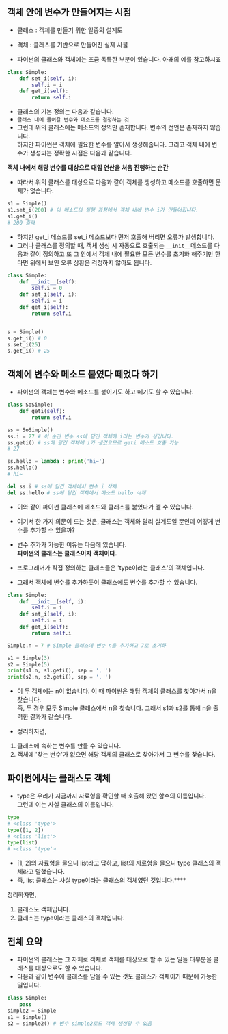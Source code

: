 ## 객체 안에 변수가 만들어지는 시점
- 클래스 : 객체를 만들기 위한 일종의 설계도
- 객체 : 클래스를 기반으로 만들어진 실제 사물

- 파이썬의 클래스와 객체에는 조금 독특한 부분이 있습니다. 아래의 예를 참고하시죠
```python
class Simple:
    def set_i(self, i):
        self.i = i
    def get_i(self):
        return self.i
```
- 클래스의 기본 정의는 다음과 같습니다.
- `클래스 내에 들어갈 변수와 메소드를 결정하는 것`
- 그런데 위의 클래스에는 메소드의 정의만 존재합니다. 변수의 선언은 존재하지 않습니다.  
하지만 파이썬은 객체에 필요한 변수를 알아서 생성해줍니다. 그리고 객체 내에 변수가 생성되는 정확한 시점은 다음과 같습니다.    

**객체 내에서 해당 변수를 대상으로 대입 연산을 처음 진행하는 순간**

- 따라서 위의 클래스를 대상으로 다음과 같이 객체를 생성하고 메소드를 호출하면 문제가 없습니다.
```python
s1 = Simple()
s1.set_i(200) # 이 메소드의 실행 과정에서 객체 내에 변수 i가 만들어집니다.
s1.get_i()
# 200 출력
```
- 하지만 get_i 메소드를 set_i 메소드보다 먼저 호출해 버리면 오류가 발생합니다.
- 그러나 클래스를 정의할 때, 객체 생성 시 자동으로 호출되는 `__init__`메소드를 다음과 같이 정의하고 또 그 안에서 객체 내에 필요한 모든 변수를 초기화 해주기만 한다면 위에서 보인 오류 상황은 걱정하지 않아도 됩니다.

```python
class Simple:
    def __init__(self):
        self.i = 0
    def set_i(self, i):
        self.i = i
    def get_i(self):
        return self.i


s = Simple()
s.get_i() # 0
s.set_i(25)
s.get_i() # 25
```

## 객체에 변수와 메소드 붙였다 떼었다 하기
- 파이썬의 객체는 변수와 메소드를 붙이기도 하고 떼기도 할 수 있습니다.
```python
class SoSimple:
    def geti(self):
        return self.i

ss = SoSimple()
ss.i = 27 # 이 순간 변수 ss에 담긴 객체에 i라는 변수가 생깁니다.
ss.geti() # ss에 담긴 객체에 i가 생겼으므로 geti 메소드 호출 가능
# 27

ss.hello = lambda : print('hi~')
ss.hello()
# hi~

del ss.i # ss에 담긴 객체에서 변수 i 삭제
del ss.hello # ss에 담긴 객체에서 메소드 hello 삭제
```
- 이와 같이 파이썬 클래스에 메소드와 클래스를 붙였다가 뗄 수 있습니다.
- 여기서 한 가지 의문이 드는 것은, 클래스는 객체와 달리 설계도일 뿐인데 어떻게 변수를 추가할 수 있을까?
- 변수 추가가 가능한 이유는 다음에 있습니다.    
**파이썬의 클래스는 클래스이자 객체이다.**

- 프로그래머가 직접 정의하는 클래스들은 'type이라는 클래스'의 객체입니다.
- 그래서 객체에 변수를 추가하듯이 클래스에도 변수를 추가할 수 있습니다.
```python
class Simple:
    def __init__(self, i):
        self.i = i
    def set_i(self, i):
        self.i = i
    def get_i(self):
        return self.i

Simple.n = 7 # Simple 클래스에 변수 n을 추가하고 7로 초기화

s1 = Simple(3)
s2 = Simple(5)
print(s1.n, s1.geti(), sep = ', ')
print(s2.n, s2.geti(), sep = ', ')
```

- 이 두 객체에는 n이 없습니다. 이 때 파이썬은 해당 객체의 클래스를 찾아가서 n을 찾습니다.  
즉, 두 경우 모두 Simple 클래스에서 n을 찾습니다. 그래서 s1과 s2를 통해 n을 출력한 결과가 같습니다.

- 정리하자면,  
1. 클래스에 속하는 변수를 만들 수 있습니다.
2. 객체에 '찾는 변수'가 없으면 해당 객체의 클래스로 찾아가서 그 변수를 찾습니다.

## 파이썬에서는 클래스도 객체
- type은 우리가 지금까지 자료형을 확인할 때 호출해 왔던 함수의 이름입니다.  
그런데 이는 사실 클래스의 이름입니다.
```python
type
# <class 'type'>
type([1, 2])
# <class 'list'>
type(list)
# <class 'type'>
```

- [1, 2]의 자료형을 물으니 list라고 답하고, list의 자료형을 물으니 type 클래스의 객체라고 말했습니다.
- 즉, list 클래스는 사실 type이라는 클래스의 객체였던 것입니다.****

정리하자면,  
1. 클래스도 객체입니다.
2. 클래스는 type이라는 클래스의 객체입니다.


## 전체 요약
- 파이썬의 클래스는 그 자체로 객체로 객체를 대상으로 할 수 있는 일들 대부분을 클래스를 대상으로도 할 수 있습니다.
- 다음과 같이 변수에 클래스를 담을 수 있는 것도 클래스가 객체이기 때문에 가능한 일입니다.
```python
class Simple:
    pass
simple2 = Simple
s1 = Simple()
s2 = simple2() # 변수 simple2로도 객체 생성할 수 있음
```
